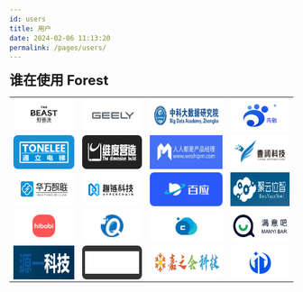 ```yaml
---
id: users
title: 用户
date: 2024-02-06 11:13:20
permalink: /pages/users/
---
```


<b style="font-size: 1.5rem;">谁在使用 Forest</b>


<div class="users_block">
    <table class="user_logo">
        <tr>
            <td><a href="https://www.thebeastshop.com/" target="_blank"><div class="logo_box" style="background-color: #ffffff"><img height="50px" src="/img/users/logo_thebeastshop.jpg" class="no-zoom" alt="野兽派花店"></div></a></td>
            <td><a href="https://zgh.com/" target="_blank"><div class="logo_box" style="background-color: #ffffff"><img height="50px" src="/img/users/logo_geely.png" class="no-zoom" alt="吉利集团"></div></a></td>
            <td><a href="https://www.ictbda.com/" target="_blank"><div class="logo_box" style="background-color: #ffffff"><img src="/img/users/logo_ictbda.png" class="no-zoom" alt="中科院计算所大数据研究院"></div></a></td>
            <td><a href="http://gzsunrun.cn/" target="_blank"><div class="logo_box" style="background-color: #ffffff"><img height="50px" src="/img/users/logo_gzsunrun.jpg" class="no-zoom" alt="尚融网络科技"></div></a></td>
        </tr>
        <tr>
            <td><a href="http://tldt.net/" target="_blank"><div class="logo_box" style="background-color: #1590d6;"><img src="/img/users/logo_tldt.png" class="no-zoom" alt="神州通立电梯"></div></a></td>
            <td><a href="https://weidubim.com/" target="_blank"><div class="logo_box" style="background-color: #222222;"><img height="50px" src="/img/users/logo_weidubim.png" class="no-zoom" alt="万智维度"></div></a></td>
            <td><a href="https://www.woshipm.com/" target="_blank"><div class="logo_box0" style="background-color: #4470f5"><img src="/img/users/logo_woshipm.webp" class="no-zoom" alt="人人都是产品经理"></div></a></td>
            <td><a href="https://www.yiring.com/" target="_blank"><div class="logo_box0" style="background-color: #ffffff"><img src="/img/users/logo_yiring.png" class="no-zoom" alt="壹润"></div></a></td>
        </tr>
        <tr>
            <td><a href="https://www.huafang-aiot.com/" target="_blank"><div class="logo_box" style="background-color: #ffffff"><img src="/img/users/logo_huafangzhilian.png" class="no-zoom" alt="华方智联"></div></a></td>
            <td><a href="https://www.hyperchain.cn/" target="_blank"><div class="logo_box" style="background-color: #ffffff"><img src="/img/users/logo_hyperchain.png" class="no-zoom" alt="趣链科技"></div></a></td>
            <td><a href="https://www.byai.com/" target="_blank"><div class="logo_box" style="background-color: #2b58fa;"><img src="/img/users/logo_byai.png" class="no-zoom" alt="百应"></div></a></td>
            <td><a href="http://www.datapps.cn/" target="_blank"><div class="logo_box0"><img src="/img/users/logo_datapps.png" class="no-zoom" alt="聚云位智"></div></a></td>
        </tr>
        <tr>
            <td><a href="https://m.hibobi.com/" target="_blank"><div class="logo_box" style="background-color: #ffffff"><img src="/img/users/logo_hibobi.png" class="no-zoom" alt="嗨宝贝"></div></a></td>
            <td><a href="https://hzqianqi.com/" target="_blank"><div class="logo_box" style="background-color: #ffffff"><img src="/img/users/logo_hzqianqi.png" class="no-zoom" alt="仟奇"></div></a></td>
            <td><a href="https://www.swifthealth.cn/" target="_blank"><div class="logo_box" style="background-color: #ffffff"><img src="/img/users/logo_chaiqiankeji.png" class="no-zoom" alt="朝前智能"></div></a></td>
            <td><a href="https://www.manyibar.com/" target="_blank"><div class="logo_box" style="background-color: #ffffff"><img src="/img/users/logo_manyibar.png" class="no-zoom" alt="满意吧"></div></a></td>
        </tr>
        <tr>
            <td><a href="http://www.ue-one.com/" target="_blank"><div class="logo_box0"><img src="/img/users/logo_ue-one.png" class="no-zoom" alt="源一科技"></div></a></td>
            <td><a href="https://www.xwsoft.com.cn/" target="_blank"><div class="logo_box" style="background-color: #333333;"><img src="/img/users/logo_xwsoft.png" class="no-zoom" alt="欣网视讯"></div></a></td>
            <td><a href="http://www.ynjzh.com/" target="_blank"><div class="logo_box" style="background-color: #ffffff"><img src="/img/users/logo_ynjzh.png" class="no-zoom" alt="嘉之会科技"></div></a></td>
            <td><a href="http://www.xingsnb.cn/" target="_blank"><div class="logo_box" style="background-color: #ffffff"><img height="50px" src="/img/users/logo_xingsnb.svg" class="no-zoom" alt="星晟工程"></div></a></td>
        </tr>
    </table>
</div>

<style>
.user_logo {
    
}

.user_logo a {
    cursor: pointer;
}

.logo_box0 {
    height: 60px;
    margin: 0;
    display: flex;
    justify-content: center;
    align-items: center;
    border-radius: 8px;
}

.logo_box0 img {
    height: 60px;
}


.logo_box {
    height: 50px;
    padding: 5px;
    margin: 0;
    display: flex;
    justify-content: center;
    align-items: center;
    border-radius: 8px;
}

.logo_box img {
    height: 40px;
}

</style>

